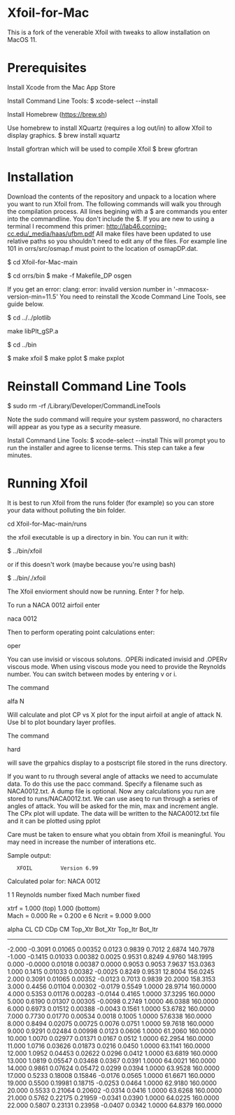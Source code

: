 # Xfoil-for-Mac
This is a fork of the venerable Xfoil with tweaks to allow installation on MacOS 11.

Prerequisites
=============

Install Xcode from the Mac App Store

Install Command Line Tools:
$ xcode-select --install

Install Homebrew (https://brew.sh)

Use homebrew to install XQuartz (requires a log out/in) to allow Xfoil to display graphics.
$ brew install xquartz

Install gfortran which will be used to compile Xfoil
$ brew gfortran

Installation
============

Download the contents of the repository and unpack to a location where you want to run Xfoil from. The following commands will walk you through the compilation process. All lines begining with a $ are commands you enter into the commandline. You don't include the $. If you are new to using a terminal I recommend this primer:
http://lab46.corning-cc.edu/_media/haas/ufbm.pdf
All make files have been updated to use relative paths so you shouldn't need to edit any of the files. For example line 101 in orrs/src/osmap.f must point to the location of osmapDP.dat.

$ cd Xfoil-for-Mac-main

$ cd  orrs/bin
$ make -f Makefile_DP osgen

If you get an error:
clang: error: invalid version number in '-mmacosx-version-min=11.5'
You need to reinstall the Xcode Command Line Tools, see guide below.

$ cd ../../plotlib

make libPlt_gSP.a

$ cd ../bin

$ make xfoil
$ make pplot
$ make pxplot


Reinstall Command Line Tools
============================

$ sudo rm -rf /Library/Developer/CommandLineTools

Note the sudo command will require your system password, no characters will appear as you type as a security measure. 

Install Command Line Tools:
$ xcode-select --install
This will prompt you to run the installer and agree to license terms. This step can take a few minutes.

Running Xfoil
=============

It is best to run Xfoil from the runs folder (for example) so you can store your data without polluting the bin folder.

cd Xfoil-for-Mac-main/runs

the xfoil executable is up a directory in bin. You can run it with:

$ ../bin/xfoil

or if this doesn't work (maybe because you're using bash)

$ ../bin/./xfoil

The Xfoil enviorment should now be running. Enter ? for help.

To run a NACA 0012 airfoil enter

naca 0012

Then to perform operating point calculations enter:

oper

You can use invisid or viscous solutons. .OPERi indicated invisid and .OPERv viscous mode.
When using viscous mode you need to provide the Reynolds number. You can switch between modes by entering v or i.

The command

alfa N

Will calculate and plot CP vs X plot for the input airfoil at angle of attack N.
Use bl to plot boundary layer profiles.

The command

hard

will save the grpahics display to a postscript file stored in the runs directory.

If you want to ru through several angle of attacks we need to accumulate data. To do this use the pacc command.
Specify a filename such as NACA0012.txt. A dump file is optional. Now any calculations you run are stored to runs/NACA0012.txt.
We can use aseq to run through a series of angles of attack. You will be asked for the min, max and increment angle.
The CPx plot will update. The data will be written to the NACA0012.txt file and it can be plotted using
pplot

Care must be taken to ensure what you obtain from Xfoil is meaningful. You may need in increase the number of interations etc.

Sample output:


       XFOIL         Version 6.99
  
 Calculated polar for: NACA 0012                                       
  
 1 1 Reynolds number fixed          Mach number fixed         
  
 xtrf =   1.000 (top)        1.000 (bottom)  
 Mach =   0.000     Re =     0.200 e 6     Ncrit =   9.000  9.000
  
   alpha    CL        CD       CDp       CM     Top_Xtr  Bot_Xtr  Top_Itr  Bot_Itr
  ------ -------- --------- --------- -------- -------- -------- -------- --------
  -2.000  -0.3091   0.01065   0.00352   0.0123   0.9839   0.7012   2.6874 140.7978
  -1.000  -0.1415   0.01033   0.00382   0.0025   0.9531   0.8249   4.9760 148.1995
   0.000  -0.0000   0.01018   0.00387   0.0000   0.9053   0.9053   7.9637 153.0363
   1.000   0.1415   0.01033   0.00382  -0.0025   0.8249   0.9531  12.8004 156.0245
   2.000   0.3091   0.01065   0.00352  -0.0123   0.7013   0.9839  20.2000 158.3153
   3.000   0.4456   0.01104   0.00302  -0.0179   0.5549   1.0000  28.9714 160.0000
   4.000   0.5353   0.01176   0.00283  -0.0144   0.4165   1.0000  37.3295 160.0000
   5.000   0.6190   0.01307   0.00305  -0.0098   0.2749   1.0000  46.0388 160.0000
   6.000   0.6973   0.01512   0.00388  -0.0043   0.1561   1.0000  53.6782 160.0000
   7.000   0.7730   0.01770   0.00534   0.0018   0.1005   1.0000  57.6338 160.0000
   8.000   0.8494   0.02075   0.00725   0.0076   0.0751   1.0000  59.7618 160.0000
   9.000   0.9291   0.02484   0.00998   0.0123   0.0606   1.0000  61.2060 160.0000
  10.000   1.0070   0.02977   0.01371   0.0167   0.0512   1.0000  62.2954 160.0000
  11.000   1.0716   0.03626   0.01873   0.0216   0.0450   1.0000  63.1141 160.0000
  12.000   1.0952   0.04453   0.02622   0.0296   0.0412   1.0000  63.6819 160.0000
  13.000   1.0819   0.05547   0.03468   0.0367   0.0391   1.0000  64.0021 160.0000
  14.000   0.9861   0.07624   0.05472   0.0299   0.0394   1.0000  63.9528 160.0000
  17.000   0.5233   0.18008   0.15846  -0.0176   0.0565   1.0000  61.6671 160.0000
  19.000   0.5500   0.19981   0.18715  -0.0253   0.0464   1.0000  62.9180 160.0000
  20.000   0.5533   0.21064   0.20602  -0.0314   0.0416   1.0000  63.6268 160.0000
  21.000   0.5762   0.22175   0.21959  -0.0341   0.0390   1.0000  64.0225 160.0000
  22.000   0.5807   0.23131   0.23958  -0.0407   0.0342   1.0000  64.8379 160.0000
